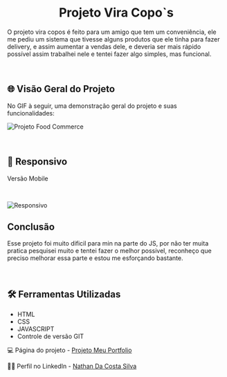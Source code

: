 <h1 align="center"><strong>Projeto Vira Copo`s</strong></h1>
<p>O projeto vira copos é feito para um amigo que tem um conveniência, ele me pediu um sistema que tivesse alguns produtos que ele tinha para fazer delivery, e assim aumentar a vendas dele, e deveria ser mais rápido possível assim trabalhei nele e tentei fazer algo simples, mas funcional. </p>
<br>

<h2>🌐 Visão Geral do Projeto</h2>
<p>No GIF à seguir, uma demonstração geral do projeto e suas funcionalidades: </p>

![Projeto Food Commerce](./src/image/readme/visaoGeral.gif)

<br>

<h2>📱 Responsivo</h2>
<p>Versão Mobile</p>
<br>

![Responsivo](./src/image/readme/visaoResponsiva.gif)

<h2>Conclusão</h2>
<p>Esse projeto foi muito dificil para min na parte do JS, por não ter muita pratica pesquisei muito e tentei fazer o melhor possivel, reconheço que preciso melhorar essa parte e estou me esforçando bastante. </p>
<br>

<h2>🛠️ Ferramentas Utilizadas</h2>

- HTML  
- CSS
- JAVASCRIPT
- Controle de versão GIT

💻 Página do projeto -  [Projeto Meu Portfolio](https://nathancosta-s.github.io/viracopos/)

🙋‍♂️ Perfil no LinkedIn - [Nathan Da Costa Silva](https://www.linkedin.com/in/nathan-da-costa-silva-1905b2292/)
